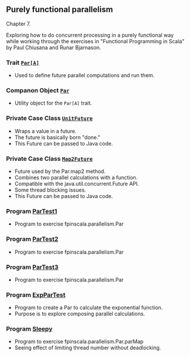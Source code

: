 ## Purely functional parallelism

Chapter 7.

Exploring how to do concurrent processing in a purely functional way<br>
while working through the exercises in "Functional Programming in Scala"<br>
by Paul Chiusana and Runar Bjarnason.

### Trait [`Par[A]`](https://github.com/grscheller/scheller-linux-archive/blob/master/fpinscala/src/main/scala/fpinscala/parallelism/Par.scala#L10-L89)
* Used to define future parallel computations and run them.

### Companon Object [`Par`](https://github.com/grscheller/scheller-linux-archive/blob/master/fpinscala/src/main/scala/fpinscala/parallelism/Par.scala#L91-L207)
* Utility object for the `Par[A]` trait.

### Private Case Class [`UnitFuture`](https://github.com/grscheller/scheller-linux-archive/blob/master/fpinscala/src/main/scala/fpinscala/parallelism/Par.scala#L209-L221)
* Wraps a value in a future.
* The future is basically born "done."
* This Future can be passed to Java code.

### Private Case Class [`Map2Future`](https://github.com/grscheller/scheller-linux-archive/blob/master/fpinscala/src/main/scala/fpinscala/parallelism/Par.scala#L223-L383)
* Future used by the Par.map2 method.
* Combines two parallel calculations with a function.
* Compatible with the java.util.concurrent.Future API.
* Some thread blocking issues.
* This Future can be passed to Java code.

### Program [ParTest1](exerciseCode/ParTest1.scala)
* Program to exercise fpinscala.parallelism.Par 

### Program [ParTest2](exerciseCode/ParTest2.scala)
* Program to exercise fpinscala.parallelism.Par 

### Program [ParTest3](exerciseCode/ParTest3.scala)
* Program to exercise fpinscala.parallelism.Par

### Program [ExpParTest](exerciseCode/ExpParTest.scala)
* Program to create a Par to calculate the exponential function.
* Purpose is to explore composing parallel calculations.

### Program [Sleepy](exerciseCode/Sleepy.scala)
* Program to exercise fpinscala.parallelism.Par.parMap
* Seeing effect of limiting thread number without deadlocking.
